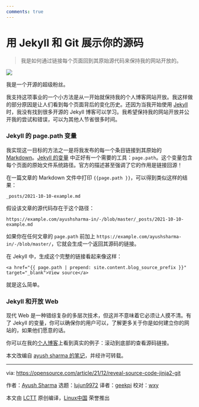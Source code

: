 ```yaml
---
comments: true
---
```


用 Jekyll 和 Git 展示你的源码
======

> 我是如何通过链接每个页面回到其原始源代码来保持我的网站开放的。

![](https://img.linux.net.cn/data/attachment/album/202112/18/093318uoud175bj4d55zz5.jpg)

我是一个开源的超级粉丝。

我支持这项事业的一个小方法是从一开始就保持我的个人博客网站开放。我这样做的部分原因是让人们看到每个页面背后的变化历史。还因为当我开始使用 [Jekyll][2] 时，我没有找到很多开源的 Jekyll 博客可以学习。我希望保持我的网站开放并公开我的尝试和错误，可以为其他人节省很多时间。

### Jekyll 的 page.path 变量

我实现这一目标的方法之一是将我发布的每一个条目链接到其原始的 [Markdown][3]。[Jekyll 的变量][4] 中正好有一个需要的工具：`page.path`。这个变量包含每个页面的原始文件系统路径。官方的描述甚至强调了它的作用是链接回源！

在一篇文章的 Markdown 文件中打印 `{{page.path }}`，可以得到类似这样的结果：

```
_posts/2021-10-10-example.md
```

假设该文章的源代码存在于这个路径：

```
https://example.com/ayushsharma-in/-/blob/master/_posts/2021-10-10-example.md
```

如果你在任何文章的 `page.path` 前加上 `https://example.com/ayushsharma-in/-/blob/master/`，它就会生成一个返回其源码的链接。

在 Jekyll 中，生成这个完整的链接看起来像这样：

```
<a href="{{ page.path | prepend: site.content.blog_source_prefix }}" target="_blank">View source</a>
```

就是这么简单。

### Jekyll 和开放 Web

现代 Web 是一种错综复杂的多层次技术，但这并不意味着它必须让人摸不清。有了 Jekyll 的变量，你可以确保你的用户可以，了解更多关于你是如何建立你的网站的，如果他们愿意的话。

你可以在我的[个人博客][5]上看到真实的例子：滚动到底部的查看源码链接。

本文改编自 [ayush sharma 的笔记][6]，并经许可转载。

--------------------------------------------------------------------------------

via: https://opensource.com/article/21/12/reveal-source-code-jinja2-git

作者：[Ayush Sharma][a]
选题：[lujun9972][b]
译者：[geekpi](https://github.com/geekpi)
校对：[wxy](https://github.com/wxy)

本文由 [LCTT](https://github.com/LCTT/TranslateProject) 原创编译，[Linux中国](https://linux.cn/) 荣誉推出

[a]: https://opensource.com/users/ayushsharma
[b]: https://github.com/lujun9972
[1]: https://opensource.com/sites/default/files/styles/image-full-size/public/lead-images/browser_blue_text_editor_web.png?itok=lcf-m6N7 (Text editor on a browser, in blue)
[2]: https://opensource.com/article/21/9/build-website-jekyll
[3]: https://opensource.com/article/19/9/introduction-markdown
[4]: https://jekyllrb.com/docs/variables/#page-variables
[5]: https://www.ayushsharma.in
[6]: https://www.ayushsharma.in/2021/11/linking-jekyll-pages-back-to-their-git-source-code
